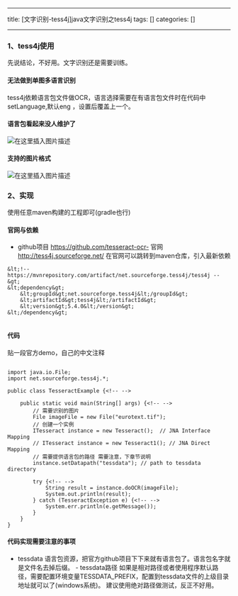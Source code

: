 
--- 
title:  [文字识别-tess4j]java文字识别之tess4j 
tags: []
categories: [] 

---
### 1、tess4j使用

先说结论，不好用。文字识别还是需要训练。

#### 无法做到单图多语言识别

tess4j依赖语言包文件做OCR，语言选择需要在有语言包文件时在代码中 setLanguage,默认eng ，设置后覆盖上一个。

#### 语言包看起来没人维护了

<img src="https://img-blog.csdnimg.cn/5e44b2fd7d0f47d78dc2f179bdeca326.png" alt="在这里插入图片描述">

#### 支持的图片格式

<img src="https://img-blog.csdnimg.cn/173b9065f6ba4838bc2f864195c128bf.png" alt="在这里插入图片描述">

### 2、实现

使用任意maven构建的工程即可(gradle也行)

#### 官网与依赖
- github项目 https://github.com/tesseract-ocr- 官网 http://tess4j.sourceforge.net/
在官网可以跳转到maven仓库，引入最新依赖

```
&lt;!-- https://mvnrepository.com/artifact/net.sourceforge.tess4j/tess4j --&gt;
&lt;dependency&gt;
    &lt;groupId&gt;net.sourceforge.tess4j&lt;/groupId&gt;
    &lt;artifactId&gt;tess4j&lt;/artifactId&gt;
    &lt;version&gt;5.4.0&lt;/version&gt;
&lt;/dependency&gt;


```

#### 代码

贴一段官方demo，自己的中文注释

```

import java.io.File;
import net.sourceforge.tess4j.*;

public class TesseractExample {<!-- -->

    public static void main(String[] args) {<!-- -->
    	// 需要识别的图片
        File imageFile = new File("eurotext.tif");
        // 创建一个实例
        ITesseract instance = new Tesseract();  // JNA Interface Mapping
        // ITesseract instance = new Tesseract1(); // JNA Direct Mapping
        // 需要提供语言包的路径 需要注意，下章节说明
        instance.setDatapath("tessdata"); // path to tessdata directory

        try {<!-- -->
            String result = instance.doOCR(imageFile);
            System.out.println(result);
        } catch (TesseractException e) {<!-- -->
            System.err.println(e.getMessage());
        }
    }
}

```

#### 代码实现需要注意的事项
-  tessdata 语言包资源，把官方github项目下下来就有语言包了。语言包名字就是文件名去掉后缀。 -  tessdata路径 如果是相对路径或者使用程序默认路径，需要配置环境变量TESSDATA_PREFIX，配置到tessdata文件的上级目录地址就可以了(windows系统)。 建议使用绝对路径做测试，反正不好用。 
